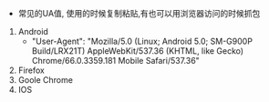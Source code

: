 - 常见的UA值, 使用的时候复制粘贴,有也可以用浏览器访问的时候抓包
1. Android
    - "User-Agent": "Mozilla/5.0 (Linux; Android 5.0; SM-G900P Build/LRX21T) AppleWebKit/537.36 (KHTML, like Gecko) Chrome/66.0.3359.181 Mobile Safari/537.36"
2. Firefox
3. Goole Chrome
4. IOS
    

